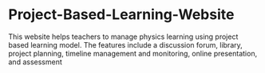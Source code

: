 # Project-Based-Learning-Website
This website helps teachers to manage physics learning using project based learning model. The features include  a discussion forum, library, project planning,  timeline management and monitoring,  online presentation, and assessment
